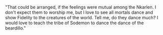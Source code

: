 "That could be arranged, if the feelings were mutual among the Nkarlen. I don't expect them to worship me, but I love to see all mortals dance and show Fidelity to the creatures of the world. Tell me, do they dance much? I would love to teach the tribe of Sodemon to dance the dance of the beardillo."